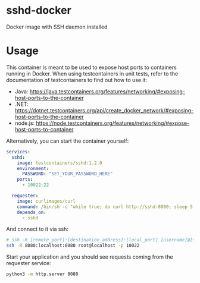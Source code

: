 # sshd-docker
Docker image with SSH daemon installed

# Usage
This container is meant to be used to expose host ports to containers running in Docker.
When using testcontainers in unit tests, refer to the documentation of testcontainers to find out how to use it:
- Java: https://java.testcontainers.org/features/networking/#exposing-host-ports-to-the-container
- .NET: https://dotnet.testcontainers.org/api/create_docker_network/#exposing-host-ports-to-the-container
- node.js: https://node.testcontainers.org/features/networking/#expose-host-ports-to-container

Alternatively, you can start the container yourself:
```yaml
services:
  sshd:
    image: testcontainers/sshd:1.2.0
    environment:
      PASSWORD: "SET_YOUR_PASSWORD_HERE"
    ports:
      - 10022:22

  requester:
    image: curlimages/curl
    command: /bin/sh -c "while true; do curl http://sshd:8080; sleep 5; done"
    depends_on:
      - sshd
```

And connect to it via ssh:

```bash
# ssh -R [remote_port]:[destination_address]:[local_port] [username]@[ssh_server] -p [ssh_port]
ssh -R 8080:localhost:8080 root@localhost -p 10022
```

Start your application and you should see requests coming from the requester service:

```bash
python3 -m http.server 8080
```
